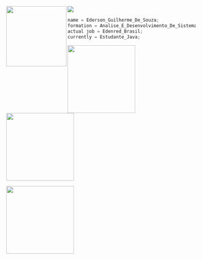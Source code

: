 <img align='left' src="https://i.giphy.com/media/bGgsc5mWoryfgKBx1u/giphy.webp" width="160">
<div id"test">
   <a href="https://www.linkedin.com/in/osouzaederson/" target="_blank"><img src="https://img.shields.io/badge/-LinkedIn-%230077B5?style=for-the-badge&logo=linkedin&logoColor=white"></a>
</div>

~~~javascript
name = Ederson_Guilherme_De_Souza;
formation = Analise_E_Desenvolvimento_De_Sistemas;
actual job = Edenred_Brasil;
currently = Estudante_Java;
~~~~


<a href = "https://github.com/git-osouza/"></a>
<img height="180em" src="https://github-readme-stats-git-masterrstaa-rickstaa.vercel.app/api/top-langs/?username=git-osouza&layout=compact&langs_count=7&theme=dracula"/>
<img height="180em" src="https://github-readme-stats-git-masterrstaa-rickstaa.vercel.app/api?username=git-osouza&&show_icons=true&theme=dark"/>

<img height="180em" src="https://github-readme-stats-git-masterrstaa-rickstaa.vercel.app/api?username=git-osouza&show_icons=true&theme=dracula&include_all_commits=true&count_private=true"/>






